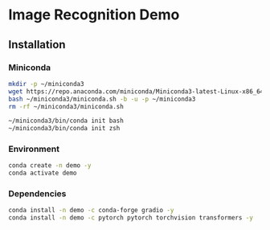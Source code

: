 # Image Recognition Demo

## Installation

### Miniconda

```bash
mkdir -p ~/miniconda3
wget https://repo.anaconda.com/miniconda/Miniconda3-latest-Linux-x86_64.sh -O ~/miniconda3/miniconda.sh
bash ~/miniconda3/miniconda.sh -b -u -p ~/miniconda3
rm -rf ~/miniconda3/miniconda.sh
```

```bash
~/miniconda3/bin/conda init bash
~/miniconda3/bin/conda init zsh
```

### Environment

```bash
conda create -n demo -y
conda activate demo
```

### Dependencies

```bash
conda install -n demo -c conda-forge gradio -y
conda install -n demo -c pytorch pytorch torchvision transformers -y
```
